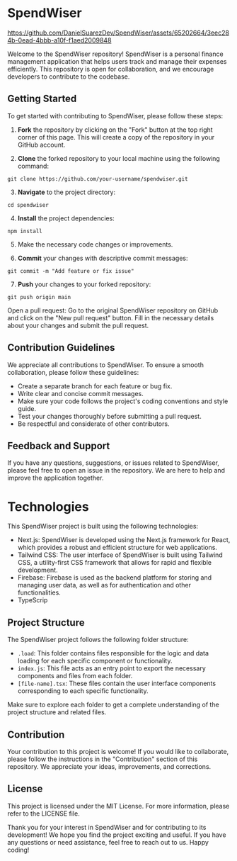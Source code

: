 # SpendWiser

https://github.com/DanielSuarezDev/SpendWiser/assets/65202664/3eec284b-0ead-4bbb-a10f-f1aed2009848



Welcome to the SpendWiser repository! SpendWiser is a personal finance management application that helps users track and manage their expenses efficiently. This repository is open for collaboration, and we encourage developers to contribute to the codebase.

## Getting Started

To get started with contributing to SpendWiser, please follow these steps:

1. **Fork** the repository by clicking on the "Fork" button at the top right corner of this page. This will create a copy of the repository in your GitHub account.

2. **Clone** the forked repository to your local machine using the following command:

``` git clone https://github.com/your-username/spendwiser.git ```

3. **Navigate** to the project directory:

``` cd spendwiser ```

4. **Install** the project dependencies:

``` npm install ```


5. Make the necessary code changes or improvements.

6. **Commit** your changes with descriptive commit messages:

``` git commit -m "Add feature or fix issue" ```


7. **Push** your changes to your forked repository:

``` git push origin main ```


Open a pull request: Go to the original SpendWiser repository on GitHub and click on the "New pull request" button. Fill in the necessary details about your changes and submit the pull request.

## Contribution Guidelines

We appreciate all contributions to SpendWiser. To ensure a smooth collaboration, please follow these guidelines:

- Create a separate branch for each feature or bug fix.
- Write clear and concise commit messages.
- Make sure your code follows the project's coding conventions and style guide.
- Test your changes thoroughly before submitting a pull request.
- Be respectful and considerate of other contributors.

## Feedback and Support

If you have any questions, suggestions, or issues related to SpendWiser, please feel free to open an issue in the repository. We are here to help and improve the application together.

# Technologies

This SpendWiser project is built using the following technologies:

- Next.js: SpendWiser is developed using the Next.js framework for React, which provides a robust and efficient structure for web applications.
- Tailwind CSS: The user interface of SpendWiser is built using Tailwind CSS, a utility-first CSS framework that allows for rapid and flexible development.
- Firebase: Firebase is used as the backend platform for storing and managing user data, as well as for authentication and other functionalities.
- TypeScrip

## Project Structure

The SpendWiser project follows the following folder structure:

- `.load`: This folder contains files responsible for the logic and data loading for each specific component or functionality.
- `index.js`: This file acts as an entry point to export the necessary components and files from each folder.
- `[file-name].tsx`: These files contain the user interface components corresponding to each specific functionality.

Make sure to explore each folder to get a complete understanding of the project structure and related files.

## Contribution

Your contribution to this project is welcome! If you would like to collaborate, please follow the instructions in the "Contribution" section of this repository. We appreciate your ideas, improvements, and corrections.

## License

This project is licensed under the MIT License. For more information, please refer to the LICENSE file.

Thank you for your interest in SpendWiser and for contributing to its development! We hope you find the project exciting and useful. If you have any questions or need assistance, feel free to reach out to us. Happy coding!

